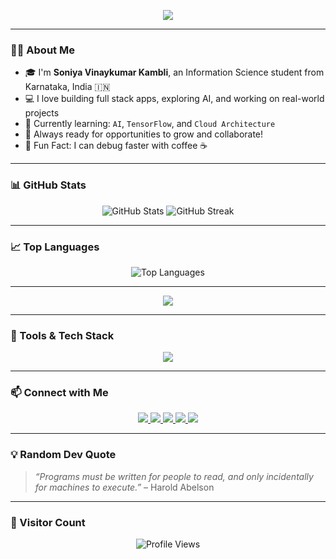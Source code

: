 <!-- Banner -->

<p align="center">
  <img src="https://readme-typing-svg.herokuapp.com?color=white&size=24&center=true&vCenter=true&width=800&lines=Hi+There+👋+I'm+Soniya+Kambli;Full+Stack+Developer;C%2B%2B+Programmer;AI+Enthusiast;Tech+Explorer+%F0%9F%92%BB" />
</p>


---

### 🙋‍♀️ About Me

- 🎓 I'm **Soniya Vinaykumar Kambli**, an Information Science student from Karnataka, India 🇮🇳  
- 💻 I love building full stack apps, exploring AI, and working on real-world projects  
- 🌱 Currently learning: `AI`, `TensorFlow`, and `Cloud Architecture`  
- 🚀 Always ready for opportunities to grow and collaborate!  
- 🧠 Fun Fact: I can debug faster with coffee ☕

---

### 📊 GitHub Stats

<p align="center">
  <img src="https://github-readme-stats.vercel.app/api?username=techsoniya&show_icons=true&theme=tokyonight&count_private=true" alt="GitHub Stats" />
  <img src="https://github-readme-streak-stats.herokuapp.com/?user=techsoniya&theme=tokyonight" alt="GitHub Streak" />
</p>

---

### 📈 Top Languages

<p align="center">
  <img src="https://github-readme-stats.vercel.app/api/top-langs/?username=techsoniya&layout=compact&theme=radical&langs_count=8" alt="Top Languages" />
</p>

---



<p align="center">
  <img src="https://readme-typing-svg.herokuapp.com?color=00FFFF&size=24&center=true&vCenter=true&width=1000&lines=Hi+There+👋,+I'm+Soniya+Kambli!;Full+Stack+Developer+💻;AI+%26+Web+Tech+Explorer+🚀;Let's+Build+Something+Awesome+Together!" />
</p>

---

### 🧰 Tools & Tech Stack

<p align="center">
  <img src="https://skillicons.dev/icons?i=java,mysql,react,js,html,css,nodejs,mongodb,git,github,vscode,python,cpp" />
</p>

---


### 📫 Connect with Me

<p align="center">
  <a href="www.linkedin.com/in/soniya-vinaykumar-kambli-0309b4237" target="_blank">
    <img src="https://img.shields.io/badge/-LinkedIn-blue?style=for-the-badge&logo=linkedin&logoColor=white"/>
  </a>
  <a href="mailto:kamblisoniya@gmail.com" target="_blank">
    <img src="https://img.shields.io/badge/-Gmail-c14438?style=for-the-badge&logo=Gmail&logoColor=white"/>
  </a>
  <a href="https://github.com/techsoniya" target="_blank">
    <img src="https://img.shields.io/badge/-GitHub-181717?style=for-the-badge&logo=github&logoColor=white"/>
  </a>
  <a href="https://leetcode.com/u/techsoniya/" target="_blank">
    <img src="https://img.shields.io/badge/-LeetCode-FFA116?style=for-the-badge&logo=LeetCode&logoColor=black"/>
  </a>
  <a href="https://x.com/tech_soniya" target="_blank">
    <img src="https://img.shields.io/badge/-Twitter-1DA1F2?style=for-the-badge&logo=Twitter&logoColor=white"/>
  </a>
</p>

---

### 💡 Random Dev Quote
> _“Programs must be written for people to read, and only incidentally for machines to execute.”_ – Harold Abelson

---

### 📍 Visitor Count
<p align="center">
  <img src="https://komarev.com/ghpvc/?username=techsoniya&label=Profile+Views&color=blueviolet&style=flat" alt="Profile Views" />
</p>


<!---
techsoniya/techsoniya is a ✨ special ✨ repository because its `README.md` (this file) appears on your GitHub profile.
You can click the Preview link to take a look at your changes.
--->
